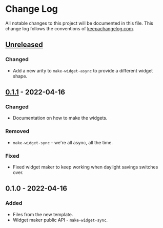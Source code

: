 # Change Log
All notable changes to this project will be documented in this file. This change log follows the conventions of [keepachangelog.com](http://keepachangelog.com/).

## [Unreleased]
### Changed
- Add a new arity to `make-widget-async` to provide a different widget shape.

## [0.1.1] - 2022-04-16
### Changed
- Documentation on how to make the widgets.

### Removed
- `make-widget-sync` - we're all async, all the time.

### Fixed
- Fixed widget maker to keep working when daylight savings switches over.

## 0.1.0 - 2022-04-16
### Added
- Files from the new template.
- Widget maker public API - `make-widget-sync`.

[Unreleased]: https://github.com/your-name/cookbook/compare/0.1.1...HEAD
[0.1.1]: https://github.com/your-name/cookbook/compare/0.1.0...0.1.1
